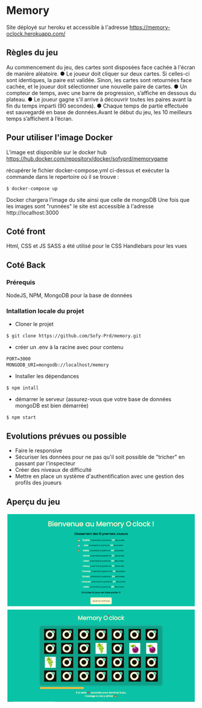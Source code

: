 # Memory
Site déployé sur heroku  et accessible à l'adresse https://memory-oclock.herokuapp.com/

## Règles du jeu

Au commencement du jeu, des cartes sont disposées face cachée à l'écran de manière aléatoire.
● Le joueur doit cliquer sur deux cartes. Si celles-ci sont identiques, la paire est
validée. Sinon, les cartes sont retournées face cachée, et le joueur doit sélectionner
une nouvelle paire de cartes.
● Un compteur de temps, avec une barre de progression, s’affiche en dessous du
plateau.
● Le joueur gagne s'il arrive à découvrir toutes les paires avant la fin du temps imparti (90 secondes).
● Chaque temps de partie effectuée est sauvegardé en base de données.Avant le début du jeu, les 10 meilleurs temps s’affichent à l’écran.

## Pour utiliser l'image Docker
L'image est disponible sur le docker hub https://hub.docker.com/repository/docker/sofyprd/memorygame

récupérer le fichier docker-compose.yml ci-dessus et exécuter la commande dans le repertoire où il se trouve :
```code
$ docker-compose up
```

Docker chargera l'image du site ainsi que celle de mongoDB
Une fois que les images sont "runnées" le site est accessible à l'adresse http://localhost:3000

## Coté front
Html, CSS et JS
SASS a été utilisé pour le CSS
Handlebars pour les vues

## Coté Back
### Prérequis
NodeJS, NPM, MongoDB pour la base de données

### Intallation locale du projet
- Cloner le projet
```code
$ git clone https://github.com/Sofy-Prd/memory.git
```
- créer un .env à la racine avec pour contenu
```code
PORT=3000
MONGODB_URI=mongodb://localhost/memory
```
- Installer les dépendances
```code
$ npm intall
```
- démarrer le serveur (assurez-vous que votre base de données mongoDB est bien démarrée)
```code
$ npm start
```

## Evolutions prévues ou possible
- Faire le responsive
- Sécuriser les données pour ne pas qu'il soit possible de "tricher" en passant par l'inspecteur
- Créer des niveaux de difficulté
- Mettre en place un système d'authentification avec une gestion des profils des joueurs

## Aperçu du jeu
![alt text](/public/images/screenshotForReadMe.png)





